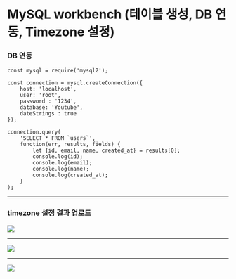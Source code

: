 # MySQL workbench (테이블 생성, DB 연동, Timezone 설정)

### DB 연동
```
const mysql = require('mysql2');

const connection = mysql.createConnection({
    host: 'localhost',
    user: 'root',
    password : '1234',
    database: 'Youtube',
    dateStrings : true
});

connection.query(
    'SELECT * FROM `users`',
    function(err, results, fields) {
        let {id, email, name, created_at} = results[0]; 
        console.log(id);
        console.log(email);
        console.log(name);
        console.log(created_at);
    }
);
```
***

### timezone 설정 결과 업로드
![](https://img1.daumcdn.net/thumb/R1280x0/?scode=mtistory2&fname=https%3A%2F%2Fblog.kakaocdn.net%2Fdn%2FbGCJoa%2FbtsJAQ1rG4D%2F2OckAoZS5VKuNTLKkjIFGK%2Fimg.png)
***
![](https://img1.daumcdn.net/thumb/R1280x0/?scode=mtistory2&fname=https%3A%2F%2Fblog.kakaocdn.net%2Fdn%2FdlXDkx%2FbtsJCAbEixL%2FSkwaCgmJykDKAead5PuzvK%2Fimg.png)
***
![](https://img1.daumcdn.net/thumb/R1280x0/?scode=mtistory2&fname=https%3A%2F%2Fblog.kakaocdn.net%2Fdn%2FnH1zx%2FbtsJAL0frgv%2FWgRQnAv9PkBGNg8ikKjeZK%2Fimg.png)